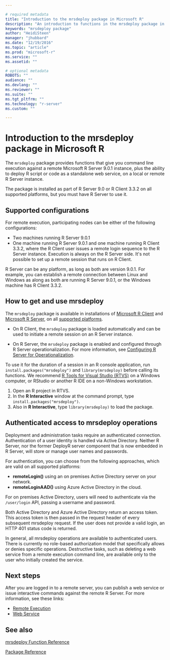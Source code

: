 ```yaml
---

# required metadata
title: "Introduction to the mrsdeploy package in Microsoft R"
description: "An introduction to functions in the mrsdeploy package in Microsoft R"
keywords: "mrsdeploy package"
author: "HeidiSteen"
manager: "jhubbard"
ms.date: "12/19/2016"
ms.topic: "article"
ms.prod: "microsoft-r"
ms.service: ""
ms.assetid: ""

# optional metadata
ROBOTS: ""
audience: ""
ms.devlang: ""
ms.reviewer: ""
ms.suite: ""
ms.tgt_pltfrm: ""
ms.technology: "r-server"
ms.custom: ""

---
```


# Introduction to the mrsdeploy package in Microsoft R

The `mrsdeploy` package provides functions that give you command line execution against a remote Microsoft R Server 9.0.1 instance, plus the ability to deploy R script or code as a standalone web service, on a local or remote R Server instance.

The package is installed as part of R Server 9.0 or R Client 3.3.2 on all supported platforms, but you must have R Server to use it.

## Supported configurations

For remote execution, participating nodes can be either of the following configurations:

+ Two machines running R Server 9.0.1
+ One machine running R Server 9.0.1 and one machine running R Client 3.3.2, where the R Client user issues a remote login sequence to the R Server instance. Execution is always on the R Server side. It's not possible to set up a remote session that runs on R Client.

R Server can be any platform, as long as both are version 9.0.1. For example, you can establish a remote connection between Linux and Windows as along as both are running R Server 9.0.1, or the Windows machine has R Client 3.3.2.

## How to get and use mrsdeploy

The `mrsdeploy` package is available in installations of [Microsoft R Client](https://msdn.microsoft.com/microsoft-r/r-client) and [Microsoft R Server](https://msdn.microsoft.com/microsoft-r/rserver), on all [supported platforms](https://msdn.microsoft.com/microsoft-r/rserver-install-supported-platforms).

+ On R Client, the `mrsdeploy` package is loaded automatically and can be used to initiate a remote session on an R Server instance.

+ On R Server, the `mrsdeploy` package is enabled and configured through R Server operationalization. For more information, see [Configuring R Server for Operationalization](~/operationalize/configuration-initial.md).

To use it for the duration of a session in an R console application, run `install.packages("mrsdeploy")` and `library(mrsdeploy)` before calling its functions. We recommend [R Tools for Visual Studio (RTVS)](https://www.visualstudio.com/vs/rtvs/) on a Windows computer, or RStudio or another R IDE on a non-Windows workstation.

1. Open an R project in RTVS.
2. In the **R Interactive** window at the command prompt, type `install.packages("mrsdeploy")`.
3. Also in **R Interactive**, type `library(mrsdeploy)` to load the package.

## Authenticated access to mrsdeploy operations

Deployment and administration tasks require an authenticated connection. Authentication of a user identity is handled via Active Directory. Neither R Server, nor the former DeployR server component that is now embedded in R Server, will store or manage user names and passwords.

For authentication, you can choose from the following approaches, which are valid on all supported platforms:

- **remoteLogin()** using an on premises Active Directory server on your network.
- **remoteLoginAAD()** using Azure Active Directory in the cloud.

For on premises Active Directory, users will need to authenticate via the `/user/login` API, passing a username and password.

Both Active Directory and Azure Active Directory return an access token. This access token is then passed in the request header of every subsequent mrsdeploy request. If the user does not provide a valid login, an HTTP 401 status code is returned.

In general, all mrsdeploy operations are available to authenticated users. There is currently no role-based authorization model that specifically allows or denies specific operations. Destructive tasks, such as deleting a web service from a remote execution command line, are available only to the user who initially created the service.

## Next steps

After you are logged in to a remote server, you can publish a web service or issue interactive commands against the remote R Server. For more information, see these links:

+ [Remote Execution](mrsdeploy-remoteexec-vignette.md)
+ [Web Service](mrsdeploy-websrv-vignette.md)

## See also

[mrsdeploy Function Reference](mrsdeploy.md)

[Package Reference](../package-reference.md)

